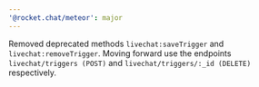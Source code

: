 ```yaml
---
'@rocket.chat/meteor': major
---
```


Removed deprecated methods `livechat:saveTrigger` and `livechat:removeTrigger`. Moving forward use the endpoints `livechat/triggers (POST)` and  `livechat/triggers/:_id (DELETE)` respectively.
